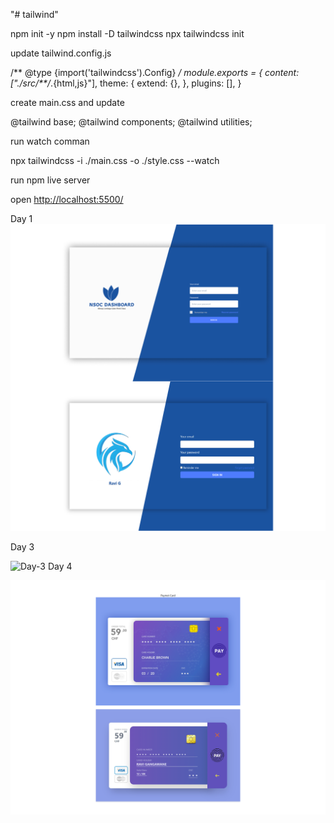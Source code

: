 "# tailwind"

npm init -y
npm install -D tailwindcss
npx tailwindcss init

update  tailwind.config.js

/** @type {import('tailwindcss').Config} */
module.exports = {
  content: ["./src/**/*.{html,js}"],
  theme: {
    extend: {},
  },
  plugins: [],
}

create main.css and update

@tailwind base;
@tailwind components;
@tailwind utilities;

run watch comman

npx tailwindcss -i ./main.css -o ./style.css --watch

run npm live server

open <http://localhost:5500/>

Day 1  
![Day-1](output/Day1.png)

Day 3

![Day-3](output/Day3.png)
Day 4

![Day-4](output/Day4.png)
